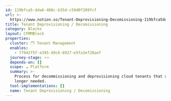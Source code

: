 ```yaml
---
id: 119bfca5-dda6-408c-b35d-c59d0f209fcf
url: >-
  https://www.notion.so/Tenant-Deprovisioning-Decomissioning-119bfca5dda6408cb35dc59d0f209fcf
title: Tenant Deprovisioning / Decomissioning
category: Blocks
layout: CFMMBlock
properties:
  cluster: 🗂 Tenant Management
  enables:
    - 77942f5f-e395-49c6-8927-e5fa3ef28aef
  journey-stage: ⭐️⭐️
  depends-on: []
  scope: ☁️ Platform
  summary: >-
    Process for decommissioning and deprovisioning cloud tenants that are no
    longer needed.
  tool-implementations: []
  name: Tenant Deprovisioning / Decomissioning
---
```


